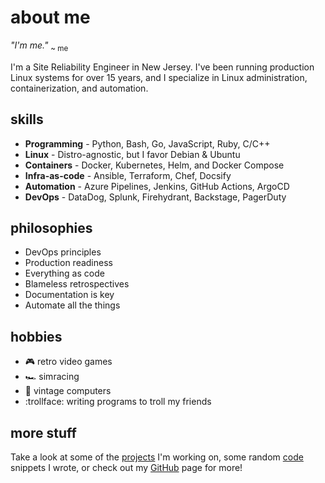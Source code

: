# about me

<!-- markdownlint-disable MD033 -->
*"I'm me."* <sub>~ me</sub>

I'm a Site Reliability Engineer in New Jersey. I've been running production Linux systems for over 15 years, and I specialize in Linux administration, containerization, and automation.

<!-- tabs: start -->

## **skills**

- **Programming** - Python, Bash, Go, JavaScript, Ruby, C/C++
- **Linux** - Distro-agnostic, but I favor Debian & Ubuntu
- **Containers** - Docker, Kubernetes, Helm, and Docker Compose
- **Infra-as-code** - Ansible, Terraform, Chef, Docsify
- **Automation** - Azure Pipelines, Jenkins, GitHub Actions, ArgoCD
- **DevOps** - DataDog, Splunk, Firehydrant, Backstage, PagerDuty

## **philosophies**

- DevOps principles
- Production readiness
- Everything as code
- Blameless retrospectives
- Documentation is key
- Automate all the things

## **hobbies**

- :video_game: retro video games
- :racing_car: simracing
- :floppy_disk: vintage computers
- :trollface: writing programs to troll my friends

<!-- tabs: end -->

## more stuff

Take a look at some of the [projects](projects) I'm working on, some random [code](code) snippets I wrote, or check out my [GitHub](https://github.com/eaglerock1337/) page for more!
